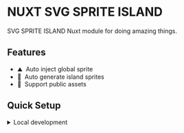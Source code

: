 # NUXT SVG SPRITE ISLAND

SVG SPRITE ISLAND Nuxt module for doing amazing things.

## Features

- ⛰ &nbsp;Auto inject global sprite
- 🚠 &nbsp;Auto generate island sprites
- 🌲 &nbsp;Support public assets

## Quick Setup

<details>
  <summary>Local development</summary>
  
  ```bash
  # Install dependencies
  npm install
  
  # Generate type stubs
  npm run dev:prepare
  
  # Develop with the playground
  npm run dev
  
  # Build the playground
  npm run dev:build
  
  # Run ESLint
  npm run lint
  
  # Run Vitest
  npm run test
  npm run test:watch
  
  # Release new version
  npm run release
  ```

</details>

